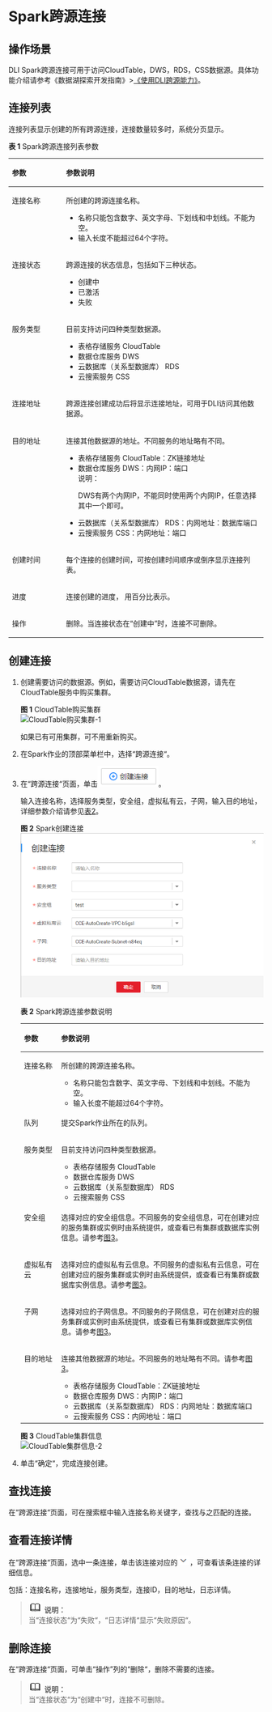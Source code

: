 # Spark跨源连接<a name="dli_01_0405"></a>

## 操作场景<a name="zh-cn_topic_0142697328_section31579140143928"></a>

DLI Spark跨源连接可用于访问CloudTable，DWS，RDS，CSS数据源。具体功能介绍请参考《数据湖探索开发指南》\>[《使用DLI跨源能力》](https://support.huaweicloud.com/devg-dli/dli_09_0020.html)。

## 连接列表<a name="zh-cn_topic_0142697328_section1616314111518"></a>

连接列表显示创建的所有跨源连接，连接数量较多时，系统分页显示。

**表 1**  Spark跨源连接列表参数

<a name="zh-cn_topic_0142697328_table3950169215120"></a>
<table><thead align="left"><tr id="zh-cn_topic_0142697328_row2555468715120"><th class="cellrowborder" valign="top" width="21.18%" id="mcps1.2.3.1.1"><p id="zh-cn_topic_0142697328_p4021197415120"><a name="zh-cn_topic_0142697328_p4021197415120"></a><a name="zh-cn_topic_0142697328_p4021197415120"></a>参数</p>
</th>
<th class="cellrowborder" valign="top" width="78.82000000000001%" id="mcps1.2.3.1.2"><p id="zh-cn_topic_0142697328_p3594448915120"><a name="zh-cn_topic_0142697328_p3594448915120"></a><a name="zh-cn_topic_0142697328_p3594448915120"></a>参数说明</p>
</th>
</tr>
</thead>
<tbody><tr id="zh-cn_topic_0142697328_row46758327132"><td class="cellrowborder" valign="top" width="21.18%" headers="mcps1.2.3.1.1 "><p id="zh-cn_topic_0142697328_p16413434141957"><a name="zh-cn_topic_0142697328_p16413434141957"></a><a name="zh-cn_topic_0142697328_p16413434141957"></a>连接名称</p>
</td>
<td class="cellrowborder" valign="top" width="78.82000000000001%" headers="mcps1.2.3.1.2 "><p id="zh-cn_topic_0142697328_p54419740141957"><a name="zh-cn_topic_0142697328_p54419740141957"></a><a name="zh-cn_topic_0142697328_p54419740141957"></a>所创建的跨源连接名称。</p>
<a name="zh-cn_topic_0142697328_ul109681518191720"></a><a name="zh-cn_topic_0142697328_ul109681518191720"></a><ul id="zh-cn_topic_0142697328_ul109681518191720"><li>名称只能包含数字、英文字母、下划线和中划线。不能为空。</li><li>输入长度不能超过64个字符。</li></ul>
</td>
</tr>
<tr id="zh-cn_topic_0142697328_row32873162171713"><td class="cellrowborder" valign="top" width="21.18%" headers="mcps1.2.3.1.1 "><p id="zh-cn_topic_0142697328_p45480448171713"><a name="zh-cn_topic_0142697328_p45480448171713"></a><a name="zh-cn_topic_0142697328_p45480448171713"></a>连接状态</p>
</td>
<td class="cellrowborder" valign="top" width="78.82000000000001%" headers="mcps1.2.3.1.2 "><p id="zh-cn_topic_0142697328_p59114099151038"><a name="zh-cn_topic_0142697328_p59114099151038"></a><a name="zh-cn_topic_0142697328_p59114099151038"></a>跨源连接的状态信息，包括如下三种状态。</p>
<a name="zh-cn_topic_0142697328_ul32930526154023"></a><a name="zh-cn_topic_0142697328_ul32930526154023"></a><ul id="zh-cn_topic_0142697328_ul32930526154023"><li>创建中</li><li>已激活</li><li>失败</li></ul>
</td>
</tr>
<tr id="zh-cn_topic_0142697328_row31011923151038"><td class="cellrowborder" valign="top" width="21.18%" headers="mcps1.2.3.1.1 "><p id="zh-cn_topic_0142697328_p10671857151038"><a name="zh-cn_topic_0142697328_p10671857151038"></a><a name="zh-cn_topic_0142697328_p10671857151038"></a>服务类型</p>
</td>
<td class="cellrowborder" valign="top" width="78.82000000000001%" headers="mcps1.2.3.1.2 "><p id="zh-cn_topic_0142697328_p122801954164819"><a name="zh-cn_topic_0142697328_p122801954164819"></a><a name="zh-cn_topic_0142697328_p122801954164819"></a>目前支持访问四种类型数据源。</p>
<a name="zh-cn_topic_0142697328_ul127459715563"></a><a name="zh-cn_topic_0142697328_ul127459715563"></a><ul id="zh-cn_topic_0142697328_ul127459715563"><li>表格存储服务 CloudTable</li><li>数据仓库服务 DWS</li><li>云数据库（关系型数据库） RDS</li><li>云搜索服务 CSS</li></ul>
</td>
</tr>
<tr id="zh-cn_topic_0142697328_row36301606171658"><td class="cellrowborder" valign="top" width="21.18%" headers="mcps1.2.3.1.1 "><p id="zh-cn_topic_0142697328_p14394959151048"><a name="zh-cn_topic_0142697328_p14394959151048"></a><a name="zh-cn_topic_0142697328_p14394959151048"></a>连接地址</p>
</td>
<td class="cellrowborder" valign="top" width="78.82000000000001%" headers="mcps1.2.3.1.2 "><p id="zh-cn_topic_0142697328_p1483474582618"><a name="zh-cn_topic_0142697328_p1483474582618"></a><a name="zh-cn_topic_0142697328_p1483474582618"></a>跨源连接创建成功后将显示连接地址，可用于DLI访问其他数据源。</p>
</td>
</tr>
<tr id="zh-cn_topic_0142697328_row6424839516213"><td class="cellrowborder" valign="top" width="21.18%" headers="mcps1.2.3.1.1 "><p id="zh-cn_topic_0142697328_p50569641162134"><a name="zh-cn_topic_0142697328_p50569641162134"></a><a name="zh-cn_topic_0142697328_p50569641162134"></a>目的地址</p>
</td>
<td class="cellrowborder" valign="top" width="78.82000000000001%" headers="mcps1.2.3.1.2 "><p id="zh-cn_topic_0142697328_p18910361162145"><a name="zh-cn_topic_0142697328_p18910361162145"></a><a name="zh-cn_topic_0142697328_p18910361162145"></a>连接其他数据源的地址。不同服务的地址略有不同。</p>
<a name="zh-cn_topic_0142697328_ul67221730122312"></a><a name="zh-cn_topic_0142697328_ul67221730122312"></a><ul id="zh-cn_topic_0142697328_ul67221730122312"><li>表格存储服务 CloudTable：ZK链接地址</li><li>数据仓库服务 DWS：内网IP：端口<div class="note" id="note41513398539"><a name="note41513398539"></a><a name="note41513398539"></a><span class="notetitle"> 说明： </span><div class="notebody"><p id="p1215193905319"><a name="p1215193905319"></a><a name="p1215193905319"></a>DWS有两个内网IP，不能同时使用两个内网IP，任意选择其中一个即可。</p>
</div></div>
</li><li>云数据库（关系型数据库） RDS：内网地址：数据库端口</li><li>云搜索服务 CSS：内网地址：端口</li></ul>
</td>
</tr>
<tr id="zh-cn_topic_0142697328_row2449114254419"><td class="cellrowborder" valign="top" width="21.18%" headers="mcps1.2.3.1.1 "><p id="zh-cn_topic_0142697328_p1845010423449"><a name="zh-cn_topic_0142697328_p1845010423449"></a><a name="zh-cn_topic_0142697328_p1845010423449"></a>创建时间</p>
</td>
<td class="cellrowborder" valign="top" width="78.82000000000001%" headers="mcps1.2.3.1.2 "><p id="zh-cn_topic_0142697328_p114506429448"><a name="zh-cn_topic_0142697328_p114506429448"></a><a name="zh-cn_topic_0142697328_p114506429448"></a>每个连接的创建时间，可按创建时间顺序或倒序显示连接列表。</p>
</td>
</tr>
<tr id="zh-cn_topic_0142697328_row1883611569448"><td class="cellrowborder" valign="top" width="21.18%" headers="mcps1.2.3.1.1 "><p id="zh-cn_topic_0142697328_p13837165614445"><a name="zh-cn_topic_0142697328_p13837165614445"></a><a name="zh-cn_topic_0142697328_p13837165614445"></a>进度</p>
</td>
<td class="cellrowborder" valign="top" width="78.82000000000001%" headers="mcps1.2.3.1.2 "><p id="zh-cn_topic_0142697328_p883775614448"><a name="zh-cn_topic_0142697328_p883775614448"></a><a name="zh-cn_topic_0142697328_p883775614448"></a>连接创建的进度， 用百分比表示。</p>
</td>
</tr>
<tr id="zh-cn_topic_0142697328_row1662880815250"><td class="cellrowborder" valign="top" width="21.18%" headers="mcps1.2.3.1.1 "><p id="zh-cn_topic_0142697328_p475621615250"><a name="zh-cn_topic_0142697328_p475621615250"></a><a name="zh-cn_topic_0142697328_p475621615250"></a>操作</p>
</td>
<td class="cellrowborder" valign="top" width="78.82000000000001%" headers="mcps1.2.3.1.2 "><p id="zh-cn_topic_0142697328_p94999298154"><a name="zh-cn_topic_0142697328_p94999298154"></a><a name="zh-cn_topic_0142697328_p94999298154"></a>删除。当连接状态在<span class="parmname" id="zh-cn_topic_0142697328_parmname1819151571614"><a name="zh-cn_topic_0142697328_parmname1819151571614"></a><a name="zh-cn_topic_0142697328_parmname1819151571614"></a>“创建中”</span>时，连接不可删除。</p>
</td>
</tr>
</tbody>
</table>

## 创建连接<a name="zh-cn_topic_0142697328_section73391334165211"></a>

1.  创建需要访问的数据源。例如，需要访问CloudTable数据源，请先在CloudTable服务中购买集群。

    **图 1**  CloudTable购买集群<a name="zh-cn_topic_0142697328_fig1866711408220"></a>  
    ![](figures/CloudTable购买集群-1.png "CloudTable购买集群-1")

    如果已有可用集群，可不用重新购买。

2.  在Spark作业的顶部菜单栏中，选择“跨源连接“。
3.  在“跨源连接“页面，单击![](figures/icon-创建连接.png)。

    输入连接名称，选择服务类型，安全组，虚拟私有云，子网，输入目的地址，详细参数介绍请参见[表2](#zh-cn_topic_0142697328_table24931148155220)。

    **图 2**  Spark创建连接<a name="zh-cn_topic_0142697328_fig375913217530"></a>  
    ![](figures/Spark创建连接.png "Spark创建连接")

    **表 2**  Spark跨源连接参数说明

    <a name="zh-cn_topic_0142697328_table24931148155220"></a>
    <table><thead align="left"><tr id="zh-cn_topic_0142697328_row1149712486527"><th class="cellrowborder" valign="top" width="15.24%" id="mcps1.2.3.1.1"><p id="zh-cn_topic_0142697328_p349916487526"><a name="zh-cn_topic_0142697328_p349916487526"></a><a name="zh-cn_topic_0142697328_p349916487526"></a>参数</p>
    </th>
    <th class="cellrowborder" valign="top" width="84.76%" id="mcps1.2.3.1.2"><p id="zh-cn_topic_0142697328_p115011548105211"><a name="zh-cn_topic_0142697328_p115011548105211"></a><a name="zh-cn_topic_0142697328_p115011548105211"></a>参数说明</p>
    </th>
    </tr>
    </thead>
    <tbody><tr id="zh-cn_topic_0142697328_row1350324845215"><td class="cellrowborder" valign="top" width="15.24%" headers="mcps1.2.3.1.1 "><p id="zh-cn_topic_0142697328_p8504184814524"><a name="zh-cn_topic_0142697328_p8504184814524"></a><a name="zh-cn_topic_0142697328_p8504184814524"></a>连接名称</p>
    </td>
    <td class="cellrowborder" valign="top" width="84.76%" headers="mcps1.2.3.1.2 "><p id="zh-cn_topic_0142697328_p1550604814528"><a name="zh-cn_topic_0142697328_p1550604814528"></a><a name="zh-cn_topic_0142697328_p1550604814528"></a>所创建的跨源连接名称。</p>
    <a name="zh-cn_topic_0142697328_ul185072486523"></a><a name="zh-cn_topic_0142697328_ul185072486523"></a><ul id="zh-cn_topic_0142697328_ul185072486523"><li>名称只能包含数字、英文字母、下划线和中划线。不能为空。</li><li>输入长度不能超过64个字符。</li></ul>
    </td>
    </tr>
    <tr id="row791816590583"><td class="cellrowborder" valign="top" width="15.24%" headers="mcps1.2.3.1.1 "><p id="p119191259175816"><a name="p119191259175816"></a><a name="p119191259175816"></a>队列</p>
    </td>
    <td class="cellrowborder" valign="top" width="84.76%" headers="mcps1.2.3.1.2 "><p id="p891920595585"><a name="p891920595585"></a><a name="p891920595585"></a>提交Spark作业所在的队列。</p>
    </td>
    </tr>
    <tr id="zh-cn_topic_0142697328_row105181748125210"><td class="cellrowborder" valign="top" width="15.24%" headers="mcps1.2.3.1.1 "><p id="zh-cn_topic_0142697328_p15181748105215"><a name="zh-cn_topic_0142697328_p15181748105215"></a><a name="zh-cn_topic_0142697328_p15181748105215"></a>服务类型</p>
    </td>
    <td class="cellrowborder" valign="top" width="84.76%" headers="mcps1.2.3.1.2 "><p id="zh-cn_topic_0142697328_p2051984815523"><a name="zh-cn_topic_0142697328_p2051984815523"></a><a name="zh-cn_topic_0142697328_p2051984815523"></a>目前支持访问四种类型数据源。</p>
    <a name="zh-cn_topic_0142697328_ul25191248185210"></a><a name="zh-cn_topic_0142697328_ul25191248185210"></a><ul id="zh-cn_topic_0142697328_ul25191248185210"><li>表格存储服务 CloudTable</li><li>数据仓库服务 DWS</li><li>云数据库（关系型数据库） RDS</li><li>云搜索服务 CSS</li></ul>
    </td>
    </tr>
    <tr id="zh-cn_topic_0142697328_row85241748185212"><td class="cellrowborder" valign="top" width="15.24%" headers="mcps1.2.3.1.1 "><p id="zh-cn_topic_0142697328_p352404835217"><a name="zh-cn_topic_0142697328_p352404835217"></a><a name="zh-cn_topic_0142697328_p352404835217"></a>安全组</p>
    </td>
    <td class="cellrowborder" valign="top" width="84.76%" headers="mcps1.2.3.1.2 "><p id="zh-cn_topic_0142697328_p1952584895212"><a name="zh-cn_topic_0142697328_p1952584895212"></a><a name="zh-cn_topic_0142697328_p1952584895212"></a>选择对应的安全组信息。不同服务的安全组信息，可在创建对应的服务集群或实例时由系统提供，或查看已有集群或数据库实例信息。请参考<a href="#zh-cn_topic_0142697328_fig87571359173616">图3</a>。</p>
    </td>
    </tr>
    <tr id="zh-cn_topic_0142697328_row7764655142317"><td class="cellrowborder" valign="top" width="15.24%" headers="mcps1.2.3.1.1 "><p id="zh-cn_topic_0142697328_p16764105532311"><a name="zh-cn_topic_0142697328_p16764105532311"></a><a name="zh-cn_topic_0142697328_p16764105532311"></a>虚拟私有云</p>
    </td>
    <td class="cellrowborder" valign="top" width="84.76%" headers="mcps1.2.3.1.2 "><p id="zh-cn_topic_0142697328_p1676416559237"><a name="zh-cn_topic_0142697328_p1676416559237"></a><a name="zh-cn_topic_0142697328_p1676416559237"></a>选择对应的虚拟私有云信息。不同服务的虚拟私有云信息，可在创建对应的服务集群或实例时由系统提供，或查看已有集群或数据库实例信息。请参考<a href="#zh-cn_topic_0142697328_fig87571359173616">图3</a>。</p>
    </td>
    </tr>
    <tr id="zh-cn_topic_0142697328_row1095810374248"><td class="cellrowborder" valign="top" width="15.24%" headers="mcps1.2.3.1.1 "><p id="zh-cn_topic_0142697328_p1495903712415"><a name="zh-cn_topic_0142697328_p1495903712415"></a><a name="zh-cn_topic_0142697328_p1495903712415"></a>子网</p>
    </td>
    <td class="cellrowborder" valign="top" width="84.76%" headers="mcps1.2.3.1.2 "><p id="zh-cn_topic_0142697328_p1795918371243"><a name="zh-cn_topic_0142697328_p1795918371243"></a><a name="zh-cn_topic_0142697328_p1795918371243"></a>选择对应的子网信息。不同服务的子网信息，可在创建对应的服务集群或实例时由系统提供，或查看已有集群或数据库实例信息。请参考<a href="#zh-cn_topic_0142697328_fig87571359173616">图3</a>。</p>
    </td>
    </tr>
    <tr id="zh-cn_topic_0142697328_row135261748155213"><td class="cellrowborder" valign="top" width="15.24%" headers="mcps1.2.3.1.1 "><p id="zh-cn_topic_0142697328_p2052610483527"><a name="zh-cn_topic_0142697328_p2052610483527"></a><a name="zh-cn_topic_0142697328_p2052610483527"></a>目的地址</p>
    </td>
    <td class="cellrowborder" valign="top" width="84.76%" headers="mcps1.2.3.1.2 "><p id="zh-cn_topic_0142697328_p6526144817523"><a name="zh-cn_topic_0142697328_p6526144817523"></a><a name="zh-cn_topic_0142697328_p6526144817523"></a>连接其他数据源的地址。不同服务的地址略有不同。请参考<a href="#zh-cn_topic_0142697328_fig87571359173616">图3</a>。</p>
    <a name="zh-cn_topic_0142697328_ul9527124812520"></a><a name="zh-cn_topic_0142697328_ul9527124812520"></a><ul id="zh-cn_topic_0142697328_ul9527124812520"><li>表格存储服务 CloudTable：ZK链接地址</li><li>数据仓库服务 DWS：内网IP：端口</li><li>云数据库（关系型数据库） RDS：内网地址：数据库端口</li><li>云搜索服务 CSS：内网地址：端口</li></ul>
    </td>
    </tr>
    </tbody>
    </table>

    **图 3**  CloudTable集群信息<a name="zh-cn_topic_0142697328_fig87571359173616"></a>  
    ![](figures/CloudTable集群信息-2.png "CloudTable集群信息-2")

4.  单击“确定“，完成连接创建。

## 查找连接<a name="zh-cn_topic_0142697328_section9644161019415"></a>

在“跨源连接“页面，可在搜索框中输入连接名称关键字，查找与之匹配的连接。

## 查看连接详情<a name="zh-cn_topic_0142697328_section1960402414173"></a>

在“跨源连接“页面，选中一条连接，单击该连接对应的![](figures/icon-展开.png)，可查看该条连接的详细信息。

包括：连接名称，连接地址，服务类型，连接ID，目的地址，日志详情。

>![](public_sys-resources/icon-note.gif) **说明：**   
>当“连接状态“为“失败“，“日志详情“显示“失败原因“。  

## 删除连接<a name="zh-cn_topic_0142697328_section8647175812179"></a>

在“跨源连接“页面，可单击“操作”列的“删除“，删除不需要的连接。

>![](public_sys-resources/icon-note.gif) **说明：**   
>当“连接状态“为“创建中“时，连接不可删除。  

